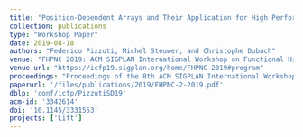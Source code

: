 ```yaml
---
title: "Position-Dependent Arrays and Their Application for High Performance Code Generation"
collection: publications
type: "Workshop Paper"
date: 2019-08-18
authors: "Federico Pizzuti, Michel Steuwer, and Christophe Dubach"
venue: "FHPNC 2019: ACM SIGPLAN International Workshop on Functional High-Performance and Numerical Computing 2019"
venue-url: "https://icfp19.sigplan.org/home/FHPNC-2019#program"
proceedings: "Proceedings of the 8th ACM SIGPLAN International Workshop on Functional High-Performance and Numerical Computing @ FHPNC 2019, Berlin, August 2019."
paperurl: '/files/publications/2019/FHPNC-2-2019.pdf'
dblp: 'conf/icfp/PizzutiSD19'
acm-id: '3342614'
doi: '10.1145/3331553'
projects: ['Lift']
---
```

